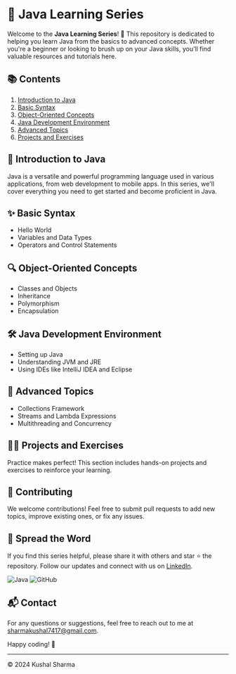 # 🚀 Java Learning Series

Welcome to the **Java Learning Series**! 🌟 This repository is dedicated to helping you learn Java from the basics to advanced concepts. Whether you're a beginner or looking to brush up on your Java skills, you'll find valuable resources and tutorials here.

## 📚 Contents

1. [Introduction to Java](#introduction-to-java)
2. [Basic Syntax](#basic-syntax)
3. [Object-Oriented Concepts](#object-oriented-concepts)
4. [Java Development Environment](#java-development-environment)
5. [Advanced Topics](#advanced-topics)
6. [Projects and Exercises](#projects-and-exercises)

## 📖 Introduction to Java

Java is a versatile and powerful programming language used in various applications, from web development to mobile apps. In this series, we'll cover everything you need to get started and become proficient in Java.

## ✨ Basic Syntax

- Hello World
- Variables and Data Types
- Operators and Control Statements

## 🔍 Object-Oriented Concepts

- Classes and Objects
- Inheritance
- Polymorphism
- Encapsulation

## 🛠 Java Development Environment

- Setting up Java
- Understanding JVM and JRE
- Using IDEs like IntelliJ IDEA and Eclipse

## 🚀 Advanced Topics

- Collections Framework
- Streams and Lambda Expressions
- Multithreading and Concurrency

## 🏋️‍♂️ Projects and Exercises

Practice makes perfect! This section includes hands-on projects and exercises to reinforce your learning.

## 🤝 Contributing

We welcome contributions! Feel free to submit pull requests to add new topics, improve existing ones, or fix any issues.

## 📢 Spread the Word

If you find this series helpful, please share it with others and star ⭐ the repository. Follow our updates and connect with us on [LinkedIn](https://www.linkedin.com/in/your-linkedin-profile).

![Java](https://img.shields.io/badge/Java-007396?style=for-the-badge&logo=java&logoColor=white)
![GitHub](https://img.shields.io/github/followers/your-github-username?style=social)

## 📬 Contact

For any questions or suggestions, feel free to reach out to me at [sharmakushal7417@gmail.com](mailto:sharmakushal7417@gmail.com).

Happy coding! 🎉

---

© 2024 Kushal Sharma

